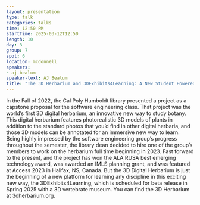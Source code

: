 ```yaml
---
layout: presentation
type: talk
categories: talks
time: 12:50 PM
startTime: 2025-03-12T12:50 
length: 10
day: 3
group: 7
spot: 6
location: mcdonnell
speakers:
- aj-bealum
speaker-text: AJ Bealum
title: "The 3D Herbarium and 3DExhibits4Learning: A New Student Powered Learning Platform"
---
```

In the Fall of 2022, the Cal Poly Humboldt library presented a project as a capstone proposal for the software engineering class. That project was the world’s first 3D digital herbarium, an innovative new way to study botany. This digital herbarium features photorealistic 3D models of plants in addition to the standard photos that you’d find in other digital herbaria, and those 3D models can be annotated for an immersive new way to learn. Being highly impressed by the software engineering group’s progress throughout the semester, the library dean decided to hire one of the group’s members to work on the herbarium full time beginning in 2023. Fast forward to the present, and the project has won the ALA RUSA best emerging technology award, was awarded an IMLS planning grant, and was featured at Access 2023 in Halifax, NS, Canada. But the 3D Digital Herbarium is just the beginning of a new platform for learning any discipline in this exciting new way, the 3DExhibits4Learning, which is scheduled for beta release in Spring 2025 with a 3D vertebrate museum. You can find the 3D Herbarium at 3dherbarium.org.
